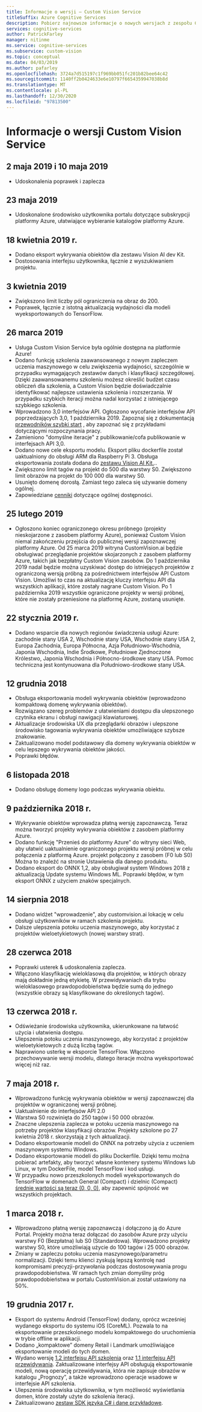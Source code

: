 ```yaml
---
title: Informacje o wersji — Custom Vision Service
titleSuffix: Azure Cognitive Services
description: Pobierz najnowsze informacje o nowych wersjach z zespołu Custom Vision.
services: cognitive-services
author: PatrickFarley
manager: nitinme
ms.service: cognitive-services
ms.subservice: custom-vision
ms.topic: conceptual
ms.date: 04/03/2019
ms.author: pafarley
ms.openlocfilehash: 3724a7d515197c1f969bb051fc201b82bee64c42
ms.sourcegitcommit: 1140ff2b0424633e6e10797f6654359947038b8d
ms.translationtype: MT
ms.contentlocale: pl-PL
ms.lasthandoff: 12/30/2020
ms.locfileid: "97813500"
---
```

# <a name="custom-vision-service-release-notes"></a>Informacje o wersji Custom Vision Service

## <a name="may-2-2019-and-may-10-2019"></a>2 maja 2019 i 10 maja 2019

- Udoskonalenia poprawek i zaplecza

## <a name="may-23-2019"></a>23 maja 2019

- Udoskonalone środowisko użytkownika portalu dotyczące subskrypcji platformy Azure, ułatwiające wybieranie katalogów platformy Azure.

## <a name="april-18-2019"></a>18 kwietnia 2019 r. 

- Dodano eksport wykrywania obiektów dla zestawu Vision AI dev Kit.
- Dostosowania interfejsu użytkownika, łącznie z wyszukiwaniem projektu.

## <a name="april-3-2019"></a>3 kwietnia 2019

- Zwiększono limit liczby pól ograniczenia na obraz do 200. 
- Poprawek, łącznie z istotną aktualizacją wydajności dla modeli wyeksportowanych do TensorFlow. 

## <a name="march-26-2019"></a>26 marca 2019

- Usługa Custom Vision Service była ogólnie dostępna na platformie Azure!
- Dodano funkcję szkolenia zaawansowanego z nowym zapleczem uczenia maszynowego w celu zwiększenia wydajności, szczególnie w przypadku wymagających zestawów danych i klasyfikacji szczegółowej. Dzięki zaawansowanemu szkoleniu możesz określić budżet czasu obliczeń dla szkolenia, a Custom Vision będzie doświadczalnie identyfikować najlepsze ustawienia szkolenia i rozszerzania. W przypadku szybkich iteracji można nadal korzystać z istniejącego szybkiego szkolenia.
- Wprowadzono 3,0 interfejsów API. Ogłoszono wycofanie interfejsów API poprzedzających 3,0, 1 października 2019. Zapoznaj się z dokumentacją [przewodników szybki start](./quickstarts/image-classification.md) , aby zapoznać się z przykładami dotyczącymi rozpoczynania pracy.
- Zamieniono "domyślne iteracje" z publikowanie/cofa publikowanie w interfejsach API 3,0.
- Dodano nowe cele eksportu modelu. Eksport pliku dockerfile został uaktualniony do obsługi ARM dla Raspberry Pi 3. Obsługa eksportowania została dodana do [zestawu Vision AI Kit.](https://visionaidevkit.com/)..
- Zwiększono limit tagów na projekt do 500 dla warstwy S0. Zwiększono limit obrazów na projekt do 100 000 dla warstwy S0.
- Usunięto domenę dorosłą. Zamiast tego zaleca się używanie domeny ogólnej.
- Zapowiedziane [cenniki](https://azure.microsoft.com/pricing/details/cognitive-services/custom-vision-service/) dotyczące ogólnej dostępności.  

## <a name="february-25-2019"></a>25 lutego 2019

- Ogłoszono koniec ograniczonego okresu próbnego (projekty nieskojarzone z zasobem platformy Azure), ponieważ Custom Vision niemal zakończeniu przejścia do publicznej wersji zapoznawczej platformy Azure. Od 25 marca 2019 witryna CustomVision.ai będzie obsługiwać przeglądanie projektów skojarzonych z zasobem platformy Azure, takich jak bezpłatny Custom Vision zasobów. Do 1 października 2019 nadal będzie można uzyskiwać dostęp do istniejących projektów z ograniczoną wersją próbną za pośrednictwem interfejsów API Custom Vision. Umożliwi to czas na aktualizację kluczy interfejsu API dla wszystkich aplikacji, które zostały nagrane Custom Vision. Po 1 października 2019 wszystkie ograniczone projekty w wersji próbnej, które nie zostały przeniesione na platformę Azure, zostaną usunięte.

## <a name="january-22-2019"></a>22 stycznia 2019 r.

- Dodano wsparcie dla nowych regionów świadczenia usługi Azure: zachodnie stany USA 2, Wschodnie stany USA, Wschodnie stany USA 2, Europa Zachodnia, Europa Północna, Azja Południowo-Wschodnia, Japonia Wschodnia, Indie Środkowe, Południowe Zjednoczone Królestwo, Japonia Wschodnia i Północno-środkowe stany USA. Pomoc techniczna jest kontynuowana dla Południowo-środkowe stany USA.

## <a name="december-12-2018"></a>12 grudnia 2018

- Obsługa eksportowania modeli wykrywania obiektów (wprowadzono kompaktową domenę wykrywania obiektów).
- Rozwiązano szereg problemów z ułatwieniami dostępu dla ulepszonego czytnika ekranu i obsługi nawigacji klawiaturowej.
- Aktualizacje środowiska UX dla przeglądarki obrazów i ulepszone środowisko tagowania wykrywania obiektów umożliwiające szybsze znakowanie.  
- Zaktualizowano model podstawowy dla domeny wykrywania obiektów w celu lepszego wykrywania obiektów jakości.
- Poprawki błędów.

## <a name="november-6-2018"></a>6 listopada 2018

- Dodano obsługę domeny logo podczas wykrywania obiektu.

## <a name="october-9-2018"></a>9 października 2018 r.

- Wykrywanie obiektów wprowadza płatną wersję zapoznawczą. Teraz można tworzyć projekty wykrywania obiektów z zasobem platformy Azure.
- Dodano funkcję "Przenieś do platformy Azure" do witryny sieci Web, aby ułatwić uaktualnienie ograniczonego projektu wersji próbnej w celu połączenia z platformą Azure. projekt połączony z zasobem (F0 lub S0) Można to znaleźć na stronie Ustawienia dla danego produktu.  
- Dodano eksport do ONNX 1,2, aby obsługiwał system Windows 2018 z aktualizacją Update systemu Windows ML.
Poprawki błędów, w tym eksport ONNX z użyciem znaków specjalnych.

## <a name="august-14-2018"></a>14 sierpnia 2018

- Dodano widżet "wprowadzenie", aby customvision.ai lokację w celu obsługi użytkowników w ramach szkolenia projektu.
- Dalsze ulepszenia potoku uczenia maszynowego, aby korzystać z projektów wieloetykietowych (nowej warstwy strat).

## <a name="june-28-2018"></a>28 czerwca 2018

- Poprawki usterek & udoskonalenia zaplecza.
- Włączono klasyfikację wieloklasową dla projektów, w których obrazy mają dokładnie jedną etykietę. W przewidywaniach dla trybu wieloklasowego prawdopodobieństwa będzie sumą do jednego (wszystkie obrazy są klasyfikowane do określonych tagów).

## <a name="june-13-2018"></a>13 czerwca 2018 r.

- Odświeżanie środowiska użytkownika, ukierunkowane na łatwość użycia i ułatwienia dostępu.
- Ulepszenia potoku uczenia maszynowego, aby korzystać z projektów wieloetykietowych z dużą liczbą tagów.
- Naprawiono usterkę w eksporcie TensorFlow. Włączono przechowywanie wersji modelu, dlatego iteracje można wyeksportować więcej niż raz.

## <a name="may-7-2018"></a>7 maja 2018 r.

- Wprowadzono funkcję wykrywania obiektów w wersji zapoznawczej dla projektów w ograniczonej wersji próbnej.
- Uaktualnienie do interfejsów API 2.0
- Warstwa S0 rozwinięta do 250 tagów i 50 000 obrazów.
- Znaczne ulepszenia zaplecza w potoku uczenia maszynowego na potrzeby projektów klasyfikacji obrazów. Projekty szkolone po 27 kwietnia 2018 r. skorzystają z tych aktualizacji.
- Dodano eksportowanie modeli do ONNX na potrzeby użycia z uczeniem maszynowym systemu Windows.
- Dodano eksportowanie modeli do pliku Dockerfile. Dzięki temu można pobierać artefakty, aby tworzyć własne kontenery systemu Windows lub Linux, w tym DockerFile, model TensorFlow i kod usługi.
- W przypadku nowo przeszkolonych modeli wyeksportowanych do TensorFlow w domenach General (Compact) i dzielnic (Compact) [średnie wartości są teraz (0, 0, 0)](https://github.com/azure-samples/cognitive-services-android-customvision-sample), aby zapewnić spójność we wszystkich projektach.

## <a name="march-1-2018"></a>1 marca 2018 r.

- Wprowadzono płatną wersję zapoznawczą i dołączono ją do Azure Portal. Projekty można teraz dołączać do zasobów Azure przy użyciu warstwy F0 (Bezpłatna) lub S0 (Standardowa). Wprowadzono projekty warstwy S0, które umożliwiają użycie do 100 tagów i 25 000 obrazów.
- Zmiany w zapleczu potoku uczenia maszynowego/parametru normalizacji. Dzięki temu klienci zyskują lepszą kontrolę nad kompromisami precyzji-przywołania podczas dostosowywania progu prawdopodobieństwa. W ramach tych zmian domyślny próg prawdopodobieństwa w portalu CustomVision.ai został ustawiony na 50%.

## <a name="december-19-2017"></a>19 grudnia 2017 r.

- Eksport do systemu Android (TensorFlow) dodany, oprócz wcześniej wydanego eksportu do systemu iOS (CoreML). Pozwala to na eksportowanie przeszkolonego modelu kompaktowego do uruchomienia w trybie offline w aplikacji.
- Dodano „kompaktowe” domeny Retail i Landmark umożliwiające eksportowanie modeli do tych domen.
- Wydano wersję [1.2 interfejsu API szkolenia](https://southcentralus.dev.cognitive.microsoft.com/docs/services/f2d62aa3b93843d79e948fe87fa89554/operations/5a3044ee08fa5e06b890f11f) oraz [1.1 interfejsu API przewidywania](https://southcentralus.dev.cognitive.microsoft.com/docs/services/57982f59b5964e36841e22dfbfe78fc1/operations/5a3044f608fa5e06b890f164). Zaktualizowane interfejsy API obsługują eksportowanie modeli, nową operację przewidywania, która nie zapisuje obrazów w katalogu „Prognozy”, a także wprowadzono operacje wsadowe w interfejsie API szkolenia.
- Ulepszenia środowiska użytkownika, w tym możliwość wyświetlania domen, które zostały użyte do szkolenia iteracji.
- Zaktualizowano [zestaw SDK języka C# i dane przykładowe](https://github.com/Microsoft/Cognitive-CustomVision-Windows).